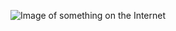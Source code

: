 ![Image of something on the Internet](https://media.istockphoto.com/photos/colored-ticker-board-on-black-picture-id138279113)
